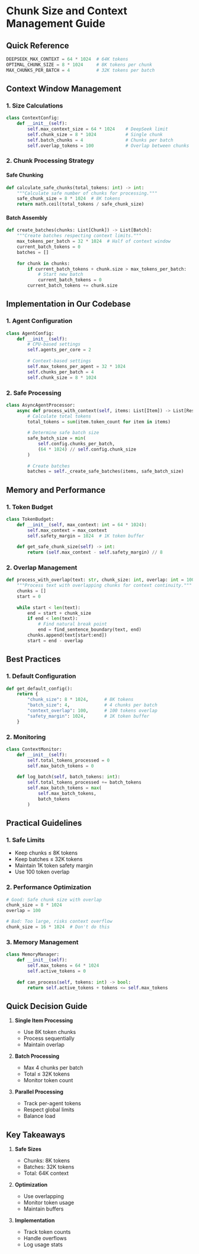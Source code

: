 # Chunk Size and Context Management Guide

## Quick Reference
```python
DEEPSEEK_MAX_CONTEXT = 64 * 1024  # 64K tokens
OPTIMAL_CHUNK_SIZE = 8 * 1024     # 8K tokens per chunk
MAX_CHUNKS_PER_BATCH = 4          # 32K tokens per batch
```

## Context Window Management

### 1. Size Calculations
```python
class ContextConfig:
    def __init__(self):
        self.max_context_size = 64 * 1024    # DeepSeek limit
        self.chunk_size = 8 * 1024           # Single chunk
        self.batch_chunks = 4                # Chunks per batch
        self.overlap_tokens = 100            # Overlap between chunks
```

### 2. Chunk Processing Strategy

#### Safe Chunking
```python
def calculate_safe_chunks(total_tokens: int) -> int:
    """Calculate safe number of chunks for processing."""
    safe_chunk_size = 8 * 1024  # 8K tokens
    return math.ceil(total_tokens / safe_chunk_size)
```

#### Batch Assembly
```python
def create_batches(chunks: List[Chunk]) -> List[Batch]:
    """Create batches respecting context limits."""
    max_tokens_per_batch = 32 * 1024  # Half of context window
    current_batch_tokens = 0
    batches = []
    
    for chunk in chunks:
        if current_batch_tokens + chunk.size > max_tokens_per_batch:
            # Start new batch
            current_batch_tokens = 0
        current_batch_tokens += chunk.size
```

## Implementation in Our Codebase

### 1. Agent Configuration
```python
class AgentConfig:
    def __init__(self):
        # CPU-based settings
        self.agents_per_core = 2
        
        # Context-based settings
        self.max_tokens_per_agent = 32 * 1024
        self.chunks_per_batch = 4
        self.chunk_size = 8 * 1024
```

### 2. Safe Processing
```python
class AsyncAgentProcessor:
    async def process_with_context(self, items: List[Item]) -> List[Result]:
        # Calculate total tokens
        total_tokens = sum(item.token_count for item in items)
        
        # Determine safe batch size
        safe_batch_size = min(
            self.config.chunks_per_batch,
            (64 * 1024) // self.config.chunk_size
        )
        
        # Create batches
        batches = self._create_safe_batches(items, safe_batch_size)
```

## Memory and Performance

### 1. Token Budget
```python
class TokenBudget:
    def __init__(self, max_context: int = 64 * 1024):
        self.max_context = max_context
        self.safety_margin = 1024  # 1K token buffer
        
    def get_safe_chunk_size(self) -> int:
        return (self.max_context - self.safety_margin) // 8
```

### 2. Overlap Management
```python
def process_with_overlap(text: str, chunk_size: int, overlap: int = 100):
    """Process text with overlapping chunks for context continuity."""
    chunks = []
    start = 0
    
    while start < len(text):
        end = start + chunk_size
        if end < len(text):
            # Find natural break point
            end = find_sentence_boundary(text, end)
        chunks.append(text[start:end])
        start = end - overlap
```

## Best Practices

### 1. Default Configuration
```python
def get_default_config():
    return {
        "chunk_size": 8 * 1024,      # 8K tokens
        "batch_size": 4,             # 4 chunks per batch
        "context_overlap": 100,      # 100 tokens overlap
        "safety_margin": 1024,       # 1K token buffer
    }
```

### 2. Monitoring
```python
class ContextMonitor:
    def __init__(self):
        self.total_tokens_processed = 0
        self.max_batch_tokens = 0
        
    def log_batch(self, batch_tokens: int):
        self.total_tokens_processed += batch_tokens
        self.max_batch_tokens = max(
            self.max_batch_tokens,
            batch_tokens
        )
```

## Practical Guidelines

### 1. Safe Limits
- Keep chunks ≤ 8K tokens
- Keep batches ≤ 32K tokens
- Maintain 1K token safety margin
- Use 100 token overlap

### 2. Performance Optimization
```python
# Good: Safe chunk size with overlap
chunk_size = 8 * 1024
overlap = 100

# Bad: Too large, risks context overflow
chunk_size = 16 * 1024  # Don't do this
```

### 3. Memory Management
```python
class MemoryManager:
    def __init__(self):
        self.max_tokens = 64 * 1024
        self.active_tokens = 0
        
    def can_process(self, tokens: int) -> bool:
        return self.active_tokens + tokens <= self.max_tokens
```

## Quick Decision Guide

1. **Single Item Processing**
   - Use 8K token chunks
   - Process sequentially
   - Maintain overlap

2. **Batch Processing**
   - Max 4 chunks per batch
   - Total ≤ 32K tokens
   - Monitor token count

3. **Parallel Processing**
   - Track per-agent tokens
   - Respect global limits
   - Balance load

## Key Takeaways

1. **Safe Sizes**
   - Chunks: 8K tokens
   - Batches: 32K tokens
   - Total: 64K context

2. **Optimization**
   - Use overlapping
   - Monitor token usage
   - Maintain buffers

3. **Implementation**
   - Track token counts
   - Handle overflows
   - Log usage stats
